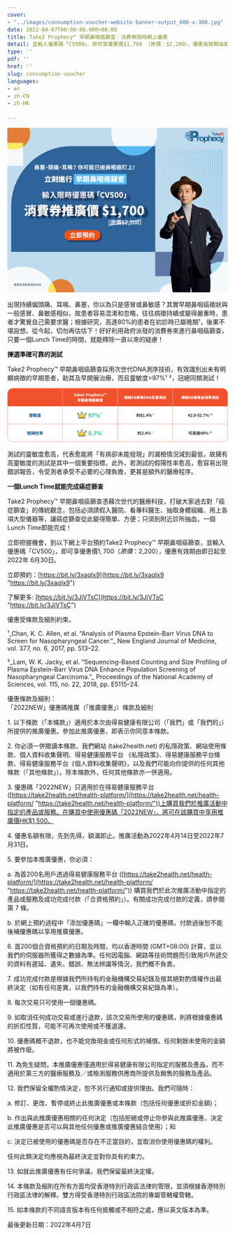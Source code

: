 ```yaml
---
cover:
- "../images/consumption-voucher-website-banner-output_600-x-300.jpg"
date: 2022-04-07T00:00:00.000+08:00
title: Take2 Prophecy™ 早期鼻咽癌篩查｜消費券限時網上優惠
detail: 並輸入優惠碼「CV500」，即可享優惠價$1,700 （原價：$2,200），優惠有效期由即日起至2022年 6月30日。
type: ''
pdf: ''
href: ''
slug: consumption-voucher
languages:
- en
- zh-CN
- zh-HK

---
```

![](../images/consumption-voucher-website-banner-output_1506-x-1125.jpg)

出現持續偏頭痛、耳鳴、鼻塞，你以為只是感冒或鼻敏感？其實早期鼻咽癌徵狀與一般感冒、鼻敏感相似，故患者容易混淆和忽略，往往病徵持續或變得嚴重時，患者才驚覺自己需要求醫；根據研究，高達80%的患者在初診時已屬晚期¹，後果不堪設想。從今起，切勿再估估下！好好利用政府派發的消費券來進行鼻咽癌篩查，只要一個Lunch Time的時間，就能釋除一直以來的疑慮！

**揀選準確可靠的測試**

Take2 Prophecy™ 早期鼻咽癌篩查採用次世代DNA測序技術，有效識別出未有明顯病徵的早期患者，助其及早開展治療，而且靈敏度>97%¹ ²，冠絕同類測試！

![](../images/table.png)

測試的靈敏度愈高，代表愈能將「有病卻未能發現」的漏檢情況減到最低，故擁有高靈敏度的測試是其中一個重要指標。此外，若測試的假陽性率愈高，愈容易出現錯誤報告，令受測者承受不必要的心理負擔，更甚是額外的醫療程序。

**一個Lunch Time就能完成癌症篩查**

Take2 Prophecy™ 早期鼻咽癌篩查憑藉次世代的醫療科技，打破大家過去對「癌症篩查」的傳統觀念，包括必須請假入醫院、看專科醫生、抽取身體組織、用上各項大型儀器等，讓癌症篩查從此變得簡單、方便；只須到附近診所抽血，一個Lunch Time即能完成！

立即把握機會，到以下網上平台預約Take2 Prophecy™ 早期鼻咽癌篩查，並輸入優惠碼「CV500」，即可享優惠價$1,700 （原價：$2,200），優惠有效期由即日起至2022年 6月30日。

立即預約：[https://bit.ly/3xaqIx9](https://bit.ly/3xaqIx9 "https://bit.ly/3xaqIx9")

了解更多: [https://bit.ly/3JiVTsC](https://bit.ly/3JiVTsC "https://bit.ly/3JiVTsC")

優惠受條款及細則約束。

¹_Chan, K. C. Allen, et al. “Analysis of Plasma Epstein–Barr Virus DNA to Screen for Nasopharyngeal Cancer.”_ New England Journal of Medicine, vol. 377, no. 6, 2017, pp. 513–22.

²_Lam, W. K. Jacky, et al. “Sequencing-Based Counting and Size Profiling of Plasma Epstein–Barr Virus DNA Enhance Population Screening of Nasopharyngeal Carcinoma.”_ Proceedings of the National Academy of Sciences, vol. 115, no. 22, 2018, pp. E5115–24.

優惠條款及細則：  
「2022NEW」優惠碼推廣（「推廣優惠」）條款及細則

1\.	以下條款（「本條款」）適用於本次由得易健康有限公司（「我們」或「我們的」）所提供的推廣優惠。參加此推廣優惠，即表示你同意本條款。

2\.	你必須一併閱讀本條款、我們網站 (take2health.net) 的私隱政策、網站使用條款、個人資料收集聲明、得易健康服務平台 《私隱政策》、得易健康服務平台條款、得易健康服務平台《個人資料收集聲明》，以及我們可能向你提供的任何其他條款（「其他條款」）。除本條款外，任何其他條款亦一併適用。

3\.	優惠碼「2022NEW」只適用於在得易健康服務平台([https://take2health.net/health-platform/](https://take2health.net/health-platform/ "https://take2health.net/health-platform/"))上購買我們於推廣活動中指定的產品或服務。在購買中使用優惠碼「2022NEW」，將可在該購買中享用推廣價HK$1,500。

4\.	優惠名額有限，先到先得，額滿即止。推廣活動為2022年4月14日至2022年7月31日。

5\.	要參加本推廣優惠，你必須：

a.	為首200名用戶透過得易健康服務平台 ([https://take2health.net/health-platform/](https://take2health.net/health-platform/ "https://take2health.net/health-platform/")) 購買我們於此次推廣活動中指定的產品或服務及成功完成付款（「合資格預約」）。有關成功完成付款的定義，請參閱第 7 條。

b.	於網上預約過程中「添加優惠碼」一欄中輸入正確的優惠碼，付款過後恕不能後補優惠碼以享用推廣優惠。

6\.	首200個合資格預約的日期及時間，均以香港時間 (GMT+08:00) 計算，並以我們的伺服器所獲得之數據為準。任何因電腦、網路等技術問題而引致用戶所遞交的資料有遲延、遺失、錯誤、無法辨識等情況，我們概不負責。

7\.	成功完成付款是根據我們所持有的金融機構交易紀錄及按其絕對酌情權作出最終決定（如有任何差異，以我們持有的金融機構交易紀錄為準）。

8\.	每次交易只可使用一個優惠碼。

9\.	如取消任何成功交易或進行退款，該次交易所使用的優惠碼，則將根據優惠碼的折扣性質，可能不可再次使用或不獲退還。

10\.	優惠碼概不退款，也不能兌換現金或任何形式的補償。任何剩餘未使用的金額將被作廢。

11\.	為免生疑問，本推廣優惠僅適用於得易健康有限公司指定的服務及產品，而不適用於第三方的醫療服務及／或檢測服務供應商所提供及銷售的服務及產品。

12\.	我們保留全權酌情決定，恕不另行通知或提供理由。我們可隨時：

a.	修訂、更改、暫停或終止此推廣優惠或本條款（包括任何優惠或折扣金額)；

b.	作出與此推廣優惠相關的任何決定（包括拒絕或停止你參與此推廣優惠，決定此推廣優惠是否可以與其他任何優惠或推廣優惠結合使用）；和

c.	決定已被使用的優惠碼是否存在不正當目的，並取消你使用優惠碼的權利。

任何此類決定均應視為最終決定並對你具有約束力。

13\.	如就此推廣優惠有任何爭議，我們保留最終決定權。

14\.	本條款及細則在所有方面均受香港特別行政區法律的管限，並須根據香港特別行政區法律的解釋。雙方得受香港特別行政區法院的專屬管轄權管轄。

15\.	如本條款的不同語言版本有任何抵觸或不相符之處，應以英文版本為準。

最後更新日期：2022年4月7日